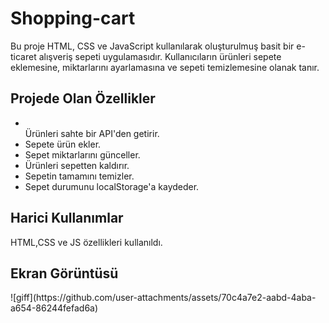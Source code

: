 
<h1>Shopping-cart</h1>

Bu proje HTML, CSS ve JavaScript kullanılarak oluşturulmuş basit bir e-ticaret alışveriş sepeti uygulamasıdır. 
Kullanıcıların ürünleri sepete eklemesine, miktarlarını ayarlamasına ve sepeti temizlemesine olanak tanır.


<h2>Projede Olan Özellikler</h2>
<ul>
<li></li>Ürünleri sahte bir API'den getirir.</li>
<li>Sepete ürün ekler.</li>  
<li>Sepet miktarlarını günceller.</li>  
<li>Ürünleri sepetten kaldırır.</li>  
<li>Sepetin tamamını temizler.</li>    
<li>Sepet durumunu localStorage'a kaydeder.</li>    
</ul>



<h2> Harici Kullanımlar</h2>
HTML,CSS ve JS özellikleri kullanıldı.

<h2> Ekran Görüntüsü</h2>
![giff](https://github.com/user-attachments/assets/70c4a7e2-aabd-4aba-a654-86244fefad6a)

